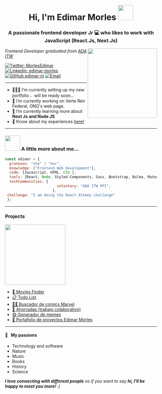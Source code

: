 <h1 align="center">Hi, I'm Edimar Morles <img src="https://media.giphy.com/media/mGcNjsfWAjY5AEZNw6/giphy.gif" width="50"></h1>
<h3 align="center">A passionate frontend developer Jr 💻  who likes to work with JavaScript (React.Js, Next.Js)</h3>


<img align='right' src="https://media.giphy.com/media/paTz7UZbPfTZFRYnnB/giphy.gif" width="230">
<p><em>Frontend Developer graduated from <a href="https://adaitw.org/">ADA ITW</a></em></p>


[![Twitter: MorlesEdimar](https://img.shields.io/twitter/follow/MorlesEdimar?style=social)](https://twitter.com/MorlesEdimar)
[![Linkedin: edimar-morles](https://img.shields.io/badge/-edimarmorles-blue?style=flat-square&logo=Linkedin&logoColor=white&link=https://www.linkedin.com/in/edimar-morles/)](https://www.linkedin.com/in/edimar-morles/)
[![GitHub edimar-m](https://img.shields.io/github/followers/edimar-m?label=follow&style=social)](https://github.com/edimar-m)</a> <a href="mailto:edimar.morles@gmail.com"><img alt="Email" src="https://img.shields.io/badge/Email-edimar.morles@gmail.com- blue?style=flat&logo=gmail"></a>



***

- 👷🏽‍♂️ I’m currently setting up my new portfolio﹣ will be ready soon...
- 🔭 I’m currently working on Verte Reir Federal, ONG's web page.
- 🌱 I’m currently learning more about **Next Js and Node JS**
- 📄 Know about my experiences [here!](https://edimar-m.github.io/Portafolio-Edimar/)

***
### <img src="https://media.giphy.com/media/VgCDAzcKvsR6OM0uWg/giphy.gif" width="50"> A little more about me...  

```javascript
const edimar = {
  pronouns: "she" | "her",
  knowledge: ["Frontend Web Development"],
  code: [Javascript, HTML, CSS ],
  tools: [React, Node, Styled-Components, Sass, Bootstrap, Bulma, Materialize],
  techCommunities: {
                        voluntary: "ADA ITW PPI",
                      },
 challenge: "I am doing the React Alkemy challenge"
 };
  ```
***

###  Projects
<img src="https://media.giphy.com/media/73ymNClJu3dyFugAl9/giphy.gif" width="200"> 

- [🍿 Movies Finder](https://edimar-m.github.io/movies-finder-app/)
- [📋 Todo List](https://edimar-m.github.io/to-do-list/)
- [🦸‍♂️ Buscador de comics Marvel](https://edimar-m.github.io/buscador-de-comics/)
- [💸 Ahorradas (trabajo colaborativo)](https://julietapennini.github.io/proyecto-ahorradas/)
- [😄 Generador de memes](https://edimar-m.github.io/Generador-de-memes/)
- [💼 Portafolio de proyectos Edimar Morles](edimar-m.github.io/portafolio-edimar/)

***
#### 🧡 &nbsp;&nbsp;My passions

* Technology and software
* Nature 
* Music
* Books
* History
* Science

<em><b>I love connecting with different people</b> so if you want to say <b>hi, I'll be happy to meet you more!</b> :)</em>

<!--
**edimar-m/edimar-m** is a ✨ _special_ ✨ repository because its `README.md` (this file) appears on your GitHub profile.

Here are some ideas to get you started:

- 🔭 I’m currently working on ...
- 🌱 I’m currently learning ...
- 👯 I’m looking to collaborate on ...
- 🤔 I’m looking for help with ...
- 💬 Ask me about ...
- 📫 How to reach me: ...
- 😄 Pronouns: ...
- ⚡ Fun fact: ...
-->
